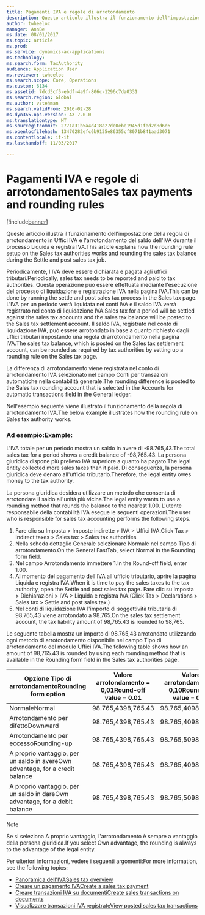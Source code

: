 ```yaml
---
title: Pagamenti IVA e regole di arrotondamento
description: Questo articolo illustra il funzionamento dell'impostazione della regola di arrotondamento in Uffici IVA e l'arrotondamento del saldo dell'IVA durante il processo Liquida e registra IVA.
author: twheeloc
manager: AnnBe
ms.date: 08/01/2017
ms.topic: article
ms.prod: 
ms.service: dynamics-ax-applications
ms.technology: 
ms.search.form: TaxAuthority
audience: Application User
ms.reviewer: twheeloc
ms.search.scope: Core, Operations
ms.custom: 6134
ms.assetid: 7dcd3cf5-ebdf-4a9f-806c-1296c7da0331
ms.search.region: Global
ms.author: vstehman
ms.search.validFrom: 2016-02-28
ms.dyn365.ops.version: AX 7.0.0
ms.translationtype: HT
ms.sourcegitcommit: 2771a31b5a4d418a27de0ebe1945d1fed2d8d6d6
ms.openlocfilehash: 13470282efc6b9135e86355cf8071b841aad3071
ms.contentlocale: it-it
ms.lasthandoff: 11/03/2017

---
```


# <a name="sales-tax-payments-and-rounding-rules"></a><span data-ttu-id="3d9d3-103">Pagamenti IVA e regole di arrotondamento</span><span class="sxs-lookup"><span data-stu-id="3d9d3-103">Sales tax payments and rounding rules</span></span>

[!include[banner](../includes/banner.md)]


<span data-ttu-id="3d9d3-104">Questo articolo illustra il funzionamento dell'impostazione della regola di arrotondamento in Uffici IVA e l'arrotondamento del saldo dell'IVA durante il processo Liquida e registra IVA.</span><span class="sxs-lookup"><span data-stu-id="3d9d3-104">This article explains how the rounding rule setup on the Sales tax authorities works and rounding the sales tax balance during the Settle and post sales tax job.</span></span>

<span data-ttu-id="3d9d3-105">Periodicamente, l'IVA deve essere dichiarata e pagata agli uffici tributari.</span><span class="sxs-lookup"><span data-stu-id="3d9d3-105">Periodically, sales tax needs to be reported and paid to tax authorities.</span></span> <span data-ttu-id="3d9d3-106">Questa operazione può essere effettuata mediante l'esecuzione del processo di liquidazione e registrazione IVA nella pagina IVA.</span><span class="sxs-lookup"><span data-stu-id="3d9d3-106">This can be done by running the settle and post sales tax process in the Sales tax page.</span></span> <span data-ttu-id="3d9d3-107">L'IVA per un periodo verrà liquidata nei conti IVA e il saldo IVA verrà registrato nel conto di liquidazione IVA.</span><span class="sxs-lookup"><span data-stu-id="3d9d3-107">Sales tax for a period will be settled against the sales tax accounts and the sales tax balance will be posted to the Sales tax settlement account.</span></span> <span data-ttu-id="3d9d3-108">Il saldo IVA, registrato nel conto di liquidazione IVA, può essere arrotondato in base a quanto richiesto dagli uffici tributari impostando una regola di arrotondamento nella pagina IVA.</span><span class="sxs-lookup"><span data-stu-id="3d9d3-108">The sales tax balance, which is posted on the Sales tax settlement account, can be rounded as required by tax authorities by setting up a rounding rule on the Sales tax page.</span></span> 

<span data-ttu-id="3d9d3-109">La differenza di arrotondamento viene registrata nel conto di arrotondamento IVA selezionato nel campo Conti per transazioni automatiche nella contabilità generale.</span><span class="sxs-lookup"><span data-stu-id="3d9d3-109">The rounding difference is posted to the Sales tax rounding account that is selected in the Accounts for automatic transactions field in the General ledger.</span></span>

<span data-ttu-id="3d9d3-110">Nell'esempio seguente viene illustrato il funzionamento della regola di arrotondamento IVA.</span><span class="sxs-lookup"><span data-stu-id="3d9d3-110">The below example illustrates how the rounding rule on Sales tax authority works.</span></span>

### <a name="example"></a><span data-ttu-id="3d9d3-111">Ad esempio:</span><span class="sxs-lookup"><span data-stu-id="3d9d3-111">Example:</span></span>

<span data-ttu-id="3d9d3-112">L'IVA totale per un periodo mostra un saldo in avere di -98.765,43.</span><span class="sxs-lookup"><span data-stu-id="3d9d3-112">The total sales tax for a period shows a credit balance of -98,765.43.</span></span> <span data-ttu-id="3d9d3-113">La persona giuridica dispone più prelievo IVA superiore a quanto ha pagato.</span><span class="sxs-lookup"><span data-stu-id="3d9d3-113">The legal entity collected more sales taxes than it paid.</span></span> <span data-ttu-id="3d9d3-114">Di conseguenza, la persona giuridica deve denaro all'ufficio tributario.</span><span class="sxs-lookup"><span data-stu-id="3d9d3-114">Therefore, the legal entity owes money to the tax authority.</span></span> 

<span data-ttu-id="3d9d3-115">La persona giuridica desidera utilizzare un metodo che consenta di arrotondare il saldo all'unità più vicina.</span><span class="sxs-lookup"><span data-stu-id="3d9d3-115">The legal entity wants to use a rounding method that rounds the balance to the nearest 1.00.</span></span> <span data-ttu-id="3d9d3-116">L'utente responsabile della contabilità IVA esegue le seguenti operazioni.</span><span class="sxs-lookup"><span data-stu-id="3d9d3-116">The user who is responsible for sales tax accounting performs the following steps.</span></span>

1.  <span data-ttu-id="3d9d3-117">Fare clic su Imposta &gt; Imposte indirette &gt; IVA &gt; Uffici IVA.</span><span class="sxs-lookup"><span data-stu-id="3d9d3-117">Click Tax &gt; Indirect taxes &gt; Sales tax &gt; Sales tax authorities</span></span>
2.  <span data-ttu-id="3d9d3-118">Nella scheda dettaglio Generale selezionare Normale nel campo Tipo di arrotondamento.</span><span class="sxs-lookup"><span data-stu-id="3d9d3-118">On the General FastTab, select Normal in the Rounding form field.</span></span>
3.  <span data-ttu-id="3d9d3-119">Nel campo Arrotondamento immettere 1.</span><span class="sxs-lookup"><span data-stu-id="3d9d3-119">In the Round-off field, enter 1.00.</span></span>
4.  <span data-ttu-id="3d9d3-120">Al momento del pagamento dell'IVA all'ufficio tributario, aprire la pagina Liquida e registra IVA.</span><span class="sxs-lookup"><span data-stu-id="3d9d3-120">When it is time to pay the sales taxes to the tax authority, open the Settle and post sales tax page.</span></span> <span data-ttu-id="3d9d3-121">Fare clic su Imposta &gt; Dichiarazioni &gt; IVA &gt; Liquida e registra IVA.</span><span class="sxs-lookup"><span data-stu-id="3d9d3-121">(Click Tax &gt; Declarations &gt; Sales tax &gt; Settle and post sales tax.)</span></span>
5.  <span data-ttu-id="3d9d3-122">Nel conti di liquidazione IVA l'importo di soggettività tributaria di 98.765,43 viene arrotondato a 98.765.</span><span class="sxs-lookup"><span data-stu-id="3d9d3-122">On the sales tax settlement account, the tax liability amount of 98,765.43 is rounded to 98,765.</span></span>

<span data-ttu-id="3d9d3-123">Le seguente tabella mostra un importo di 98.765,43 arrotondato utilizzando ogni metodo di arrotondamento disponibile nel campo Tipo di arrotondamento del modulo Uffici IVA.</span><span class="sxs-lookup"><span data-stu-id="3d9d3-123">The following table shows how an amount of 98,765.43 is rounded by using each rounding method that is available in the Rounding form field in the Sales tax authorities page.</span></span>

| <span data-ttu-id="3d9d3-124">Opzione Tipo di arrotondamento</span><span class="sxs-lookup"><span data-stu-id="3d9d3-124">Rounding form option</span></span>                | <span data-ttu-id="3d9d3-125">Valore arrotondamento = 0,01</span><span class="sxs-lookup"><span data-stu-id="3d9d3-125">Round-off value = 0.01</span></span> | <span data-ttu-id="3d9d3-126">Valore arrotondamento = 0,10</span><span class="sxs-lookup"><span data-stu-id="3d9d3-126">Round-off value = 0.10</span></span> | <span data-ttu-id="3d9d3-127">Valore arrotondamento = 1,00</span><span class="sxs-lookup"><span data-stu-id="3d9d3-127">Round-off value = 1.00</span></span> | <span data-ttu-id="3d9d3-128">Valore arrotondamento = 100,00</span><span class="sxs-lookup"><span data-stu-id="3d9d3-128">Round-off value = 100.00</span></span> |
|-------------------------------------|------------------------|------------------------|------------------------|--------------------------|
| <span data-ttu-id="3d9d3-129">Normale</span><span class="sxs-lookup"><span data-stu-id="3d9d3-129">Normal</span></span>                              | <span data-ttu-id="3d9d3-130">98.765,43</span><span class="sxs-lookup"><span data-stu-id="3d9d3-130">98,765.43</span></span>              | <span data-ttu-id="3d9d3-131">98.765,40</span><span class="sxs-lookup"><span data-stu-id="3d9d3-131">98,765.40</span></span>              | <span data-ttu-id="3d9d3-132">98.765,00</span><span class="sxs-lookup"><span data-stu-id="3d9d3-132">98,765.00</span></span>              | <span data-ttu-id="3d9d3-133">98.800,00</span><span class="sxs-lookup"><span data-stu-id="3d9d3-133">98,800.00</span></span>                |
| <span data-ttu-id="3d9d3-134">Arrotondamento per difetto</span><span class="sxs-lookup"><span data-stu-id="3d9d3-134">Downward</span></span>                            | <span data-ttu-id="3d9d3-135">98.765,43</span><span class="sxs-lookup"><span data-stu-id="3d9d3-135">98,765.43</span></span>              | <span data-ttu-id="3d9d3-136">98.765,40</span><span class="sxs-lookup"><span data-stu-id="3d9d3-136">98,765.40</span></span>              | <span data-ttu-id="3d9d3-137">98.765,00</span><span class="sxs-lookup"><span data-stu-id="3d9d3-137">98,765.00</span></span>              | <span data-ttu-id="3d9d3-138">98.700,00</span><span class="sxs-lookup"><span data-stu-id="3d9d3-138">98,700.00</span></span>                |
| <span data-ttu-id="3d9d3-139">Arrotondamento per eccesso</span><span class="sxs-lookup"><span data-stu-id="3d9d3-139">Rounding-up</span></span>                         | <span data-ttu-id="3d9d3-140">98.765,43</span><span class="sxs-lookup"><span data-stu-id="3d9d3-140">98,765.43</span></span>              | <span data-ttu-id="3d9d3-141">98.765,50</span><span class="sxs-lookup"><span data-stu-id="3d9d3-141">98,765.50</span></span>              | <span data-ttu-id="3d9d3-142">98.766,00</span><span class="sxs-lookup"><span data-stu-id="3d9d3-142">98,766.00</span></span>              | <span data-ttu-id="3d9d3-143">98.800,00</span><span class="sxs-lookup"><span data-stu-id="3d9d3-143">98,800.00</span></span>                |
| <span data-ttu-id="3d9d3-144">A proprio vantaggio, per un saldo in avere</span><span class="sxs-lookup"><span data-stu-id="3d9d3-144">Own advantage, for a credit balance</span></span> | <span data-ttu-id="3d9d3-145">98.765,43</span><span class="sxs-lookup"><span data-stu-id="3d9d3-145">98,765.43</span></span>              | <span data-ttu-id="3d9d3-146">98.765,40</span><span class="sxs-lookup"><span data-stu-id="3d9d3-146">98,765.40</span></span>              | <span data-ttu-id="3d9d3-147">98.765,00</span><span class="sxs-lookup"><span data-stu-id="3d9d3-147">98,765.00</span></span>              | <span data-ttu-id="3d9d3-148">98.700,00</span><span class="sxs-lookup"><span data-stu-id="3d9d3-148">98,700.00</span></span>                |
| <span data-ttu-id="3d9d3-149">A proprio vantaggio, per un saldo in dare</span><span class="sxs-lookup"><span data-stu-id="3d9d3-149">Own advantage, for a debit balance</span></span>  | <span data-ttu-id="3d9d3-150">98.765,43</span><span class="sxs-lookup"><span data-stu-id="3d9d3-150">98,765.43</span></span>              | <span data-ttu-id="3d9d3-151">98.765,50</span><span class="sxs-lookup"><span data-stu-id="3d9d3-151">98,765.50</span></span>              | <span data-ttu-id="3d9d3-152">98.766,00</span><span class="sxs-lookup"><span data-stu-id="3d9d3-152">98,766.00</span></span>              | <span data-ttu-id="3d9d3-153">98.800,00</span><span class="sxs-lookup"><span data-stu-id="3d9d3-153">98,800.00</span></span>                |

> [!NOTE]                                                                                  
> <span data-ttu-id="3d9d3-154">Se si seleziona A proprio vantaggio, l'arrotondamento è sempre a vantaggio della persona giuridica.</span><span class="sxs-lookup"><span data-stu-id="3d9d3-154">If you select Own advantage, the rounding is always to the advantage of the legal entity.</span></span> 

<span data-ttu-id="3d9d3-155">Per ulteriori informazioni, vedere i seguenti argomenti:</span><span class="sxs-lookup"><span data-stu-id="3d9d3-155">For more information, see the following topics:</span></span>
- [<span data-ttu-id="3d9d3-156">Panoramica dell'IVA</span><span class="sxs-lookup"><span data-stu-id="3d9d3-156">Sales tax overview</span></span>](indirect-taxes-overview.md)
- [<span data-ttu-id="3d9d3-157">Creare un pagamento IVA</span><span class="sxs-lookup"><span data-stu-id="3d9d3-157">Create a sales tax payment</span></span>](tasks/create-sales-tax-payment.md)
- [<span data-ttu-id="3d9d3-158">Creare transazioni IVA su documenti</span><span class="sxs-lookup"><span data-stu-id="3d9d3-158">Create sales transactions on documents</span></span>](tasks/create-sales-tax-transactions-documents.md)
- [<span data-ttu-id="3d9d3-159">Visualizzare transazioni IVA registrate</span><span class="sxs-lookup"><span data-stu-id="3d9d3-159">View posted sales tax transactions</span></span>](tasks/view-posted-sales-tax-transactions.md)



